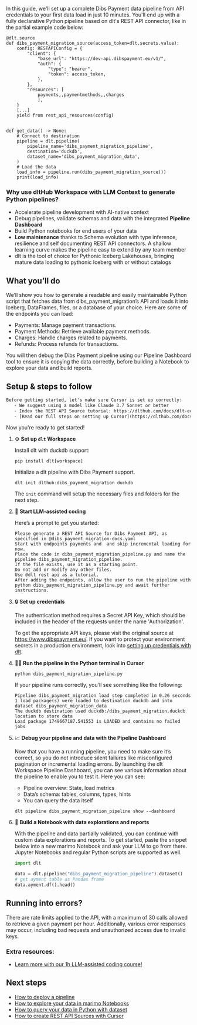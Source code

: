 In this guide, we'll set up a complete Dibs Payment data pipeline from API credentials to your first data load in just 10 minutes. You'll end up with a fully declarative Python pipeline based on dlt's REST API connector, like in the partial example code below:

```python-outcome
@dlt.source
def dibs_payment_migration_source(access_token=dlt.secrets.value):
    config: RESTAPIConfig = {
        "client": {
            "base_url": "https://dev-api.dibspayment.eu/v1/",
            "auth": {
                "type": "bearer",
                "token": access_token,
            },
        },
        "resources": [
            payments,,paymentmethods,,charges
            ],
    }
    [...]
    yield from rest_api_resources(config)


def get_data() -> None:
    # Connect to destination
    pipeline = dlt.pipeline(
        pipeline_name='dibs_payment_migration_pipeline',
        destination='duckdb',
        dataset_name='dibs_payment_migration_data', 
    )
    # Load the data
    load_info = pipeline.run(dibs_payment_migration_source())
    print(load_info) 
```

### Why use dltHub Workspace with LLM Context to generate Python pipelines?

- Accelerate pipeline development with AI-native context
- Debug pipelines, validate schemas and data with the integrated **Pipeline Dashboard**
- Build Python notebooks for end users of your data
- **Low maintenance** thanks to Schema evolution with type inference, resilience and self documenting REST API connectors. A shallow learning curve makes the pipeline easy to extend by any team member
- dlt is the tool of choice for Pythonic Iceberg Lakehouses, bringing mature data loading to pythonic Iceberg with or without catalogs

## What you’ll do

We’ll show you how to generate a readable and easily maintainable Python script that fetches data from dibs_payment_migration’s API and loads it into Iceberg, DataFrames, files, or a database of your choice. Here are some of the endpoints you can load:

- Payments: Manage payment transactions.
- Payment Methods: Retrieve available payment methods.
- Charges: Handle charges related to payments.
- Refunds: Process refunds for transactions.

You will then debug the Dibs Payment pipeline using our Pipeline Dashboard tool to ensure it is copying the data correctly, before building a Notebook to explore your data and build reports.

## Setup & steps to follow

```default
Before getting started, let's make sure Cursor is set up correctly:
   - We suggest using a model like Claude 3.7 Sonnet or better
   - Index the REST API Source tutorial: https://dlthub.com/docs/dlt-ecosystem/verified-sources/rest_api/ and add it to context as **@dlt rest api**
   - [Read our full steps on setting up Cursor](https://dlthub.com/docs/dlt-ecosystem/llm-tooling/cursor-restapi#23-configuring-cursor-with-documentation)
```

Now you're ready to get started!

1. ⚙️ **Set up `dlt` Workspace**
    
    Install dlt with duckdb support:
    ```shell
    pip install dlt[workspace]
    ```

    Initialize a dlt pipeline with Dibs Payment support.
    ```shell
    dlt init dlthub:dibs_payment_migration duckdb
    ```

    The `init` command will setup the necessary files and folders for the next step.
    
2. 🤠 **Start LLM-assisted coding**
    
    Here’s a prompt to get you started:
    
    ```prompt
    Please generate a REST API Source for Dibs Payment API, as specified in @dibs_payment_migration-docs.yaml 
    Start with endpoints payments and  and skip incremental loading for now. 
    Place the code in dibs_payment_migration_pipeline.py and name the pipeline dibs_payment_migration_pipeline. 
    If the file exists, use it as a starting point. 
    Do not add or modify any other files. 
    Use @dlt rest api as a tutorial. 
    After adding the endpoints, allow the user to run the pipeline with python dibs_payment_migration_pipeline.py and await further instructions.
    ```

    
3. 🔒 **Set up credentials** 
    
    The authentication method requires a Secret API Key, which should be included in the header of the requests under the name 'Authorization'.
    
    To get the appropriate API keys, please visit the original source at https://www.dibspayment.eu/.
    If you want to protect your environment secrets in a production environment, look into [setting up credentials with dlt](https://dlthub.com/docs/walkthroughs/add_credentials).
    
4. 🏃‍♀️ **Run the pipeline in the Python terminal in Cursor**
    
    ```shell
    python dibs_payment_migration_pipeline.py
    ```
    
    If your pipeline runs correctly, you’ll see something like the following:
    
    ```shell
    Pipeline dibs_payment_migration load step completed in 0.26 seconds
    1 load package(s) were loaded to destination duckdb and into dataset dibs_payment_migration_data
    The duckdb destination used duckdb:/dibs_payment_migration.duckdb location to store data
    Load package 1749667187.541553 is LOADED and contains no failed jobs
    ```
    
5. 📈 **Debug your pipeline and data with the Pipeline Dashboard**

    Now that you have a running pipeline, you need to make sure it’s correct, so you do not introduce silent failures like misconfigured pagination or incremental loading errors. By launching the dlt Workspace Pipeline Dashboard, you can see various information about the pipeline to enable you to test it. Here you can see:
    - Pipeline overview: State, load metrics
    - Data’s schema: tables, columns, types, hints
    - You can query the data itself
    
    ```shell
    dlt pipeline dibs_payment_migration_pipeline show --dashboard
    ```
    
6. 🐍 **Build a Notebook with data explorations and reports**

    With the pipeline and data partially validated, you can continue with custom data explorations and reports. To get started, paste the snippet below into a new marimo Notebook and ask your LLM to go from there. Jupyter Notebooks and regular Python scripts are supported as well.

    
    ```python
    import dlt

   data = dlt.pipeline("dibs_payment_migration_pipeline").dataset()
   # get ayment table as Pandas frame
   data.ayment.df().head()
    ```

## Running into errors?

There are rate limits applied to the API, with a maximum of 30 calls allowed to retrieve a given payment per hour. Additionally, various error responses may occur, including bad requests and unauthorized access due to invalid keys.

### Extra resources:

- [Learn more with our 1h LLM-assisted coding course!](https://www.youtube.com/watch?v=GGid70rnJuM)

## Next steps

- [How to deploy a pipeline](https://dlthub.com/docs/walkthroughs/deploy-a-pipeline)
- [How to explore your data in marimo Notebooks](https://dlthub.com/docs/general-usage/dataset-access/marimo)
- [How to query your data in Python with dataset](https://dlthub.com/docs/general-usage/dataset-access/dataset)
- [How to create REST API Sources with Cursor](https://dlthub.com/docs/dlt-ecosystem/llm-tooling/cursor-restapi)